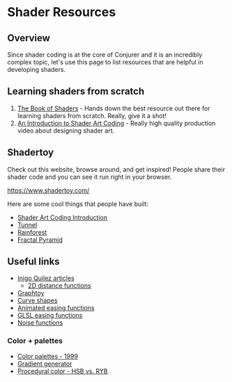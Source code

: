 # Shader Resources

## Overview

Since shader coding is at the core of Conjurer and it is an incredibly complex topic, let's use this page to list resources that are helpful in developing shaders.

## Learning shaders from scratch

1. [The Book of Shaders](https://thebookofshaders.com/) - Hands down the best resource out there for learning shaders from scratch. Really, give it a shot!
1. [An Introduction to Shader Art Coding](https://www.youtube.com/watch?v=f4s1h2YETNY) - Really high quality production video about designing shader art.

## Shadertoy

Check out this website, browse around, and get inspired! People share their shader code and you can see it run right in your browser.

https://www.shadertoy.com/

Here are some cool things that people have built:

- [Shader Art Coding Introduction](https://www.shadertoy.com/)
- [Tunnel](https://www.shadertoy.com/view/4dfGDr)
- [Rainforest](https://www.shadertoy.com/view/4ttSWf)
- [Fractal Pyramid](https://www.shadertoy.com/view/tsXBzS)

## Useful links

- [Inigo Quilez articles](https://iquilezles.org/articles/)
  - [2D distance functions](https://iquilezles.org/articles/distfunctions2d/)
- [Graphtoy](https://graphtoy.com/)
- [Curve shapes](https://thebookofshaders.com/05/kynd.png)
- [Animated easing functions](https://easings.net/)
- [GLSL easing functions](https://thebookofshaders.com/edit.php#06/easing.frag)
- [Noise functions](https://gist.github.com/patriciogonzalezvivo/670c22f3966e662d2f83)

### Color + palettes

- [Color palettes - 1999](https://iquilezles.org/articles/palettes/)
- [Gradient generator](http://dev.thi.ng/gradients/)
- [Procedural color - HSB vs. RYB](https://sighack.com/post/procedural-color-algorithms-hsb-vs-ryb)
